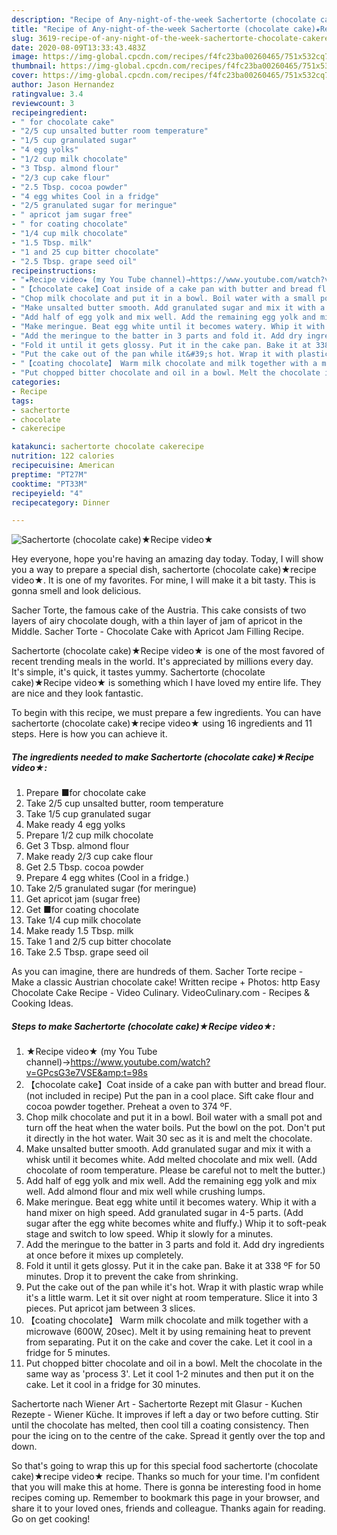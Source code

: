 ```yaml
---
description: "Recipe of Any-night-of-the-week Sachertorte (chocolate cake)★Recipe video★"
title: "Recipe of Any-night-of-the-week Sachertorte (chocolate cake)★Recipe video★"
slug: 3619-recipe-of-any-night-of-the-week-sachertorte-chocolate-cakerecipe-video
date: 2020-08-09T13:33:43.483Z
image: https://img-global.cpcdn.com/recipes/f4fc23ba00260465/751x532cq70/sachertorte-chocolate-cake★recipe-video★-recipe-main-photo.jpg
thumbnail: https://img-global.cpcdn.com/recipes/f4fc23ba00260465/751x532cq70/sachertorte-chocolate-cake★recipe-video★-recipe-main-photo.jpg
cover: https://img-global.cpcdn.com/recipes/f4fc23ba00260465/751x532cq70/sachertorte-chocolate-cake★recipe-video★-recipe-main-photo.jpg
author: Jason Hernandez
ratingvalue: 3.4
reviewcount: 3
recipeingredient:
- " for chocolate cake"
- "2/5 cup unsalted butter room temperature"
- "1/5 cup granulated sugar"
- "4 egg yolks"
- "1/2 cup milk chocolate"
- "3 Tbsp. almond flour"
- "2/3 cup cake flour"
- "2.5 Tbsp. cocoa powder"
- "4 egg whites Cool in a fridge"
- "2/5 granulated sugar for meringue"
- " apricot jam sugar free"
- " for coating chocolate"
- "1/4 cup milk chocolate"
- "1.5 Tbsp. milk"
- "1 and 25 cup bitter chocolate"
- "2.5 Tbsp. grape seed oil"
recipeinstructions:
- "★Recipe video★ (my You Tube channel)→https://www.youtube.com/watch?v=GPcsG3e7VSE&amp;t=98s"
- "【chocolate cake】Coat inside of a cake pan with butter and bread flour.(not included in recipe) Put the pan in a cool place. Sift cake flour and cocoa powder together. Preheat a oven to 374 ºF."
- "Chop milk chocolate and put it in a bowl. Boil water with a small pot and turn off the heat when the water boils. Put the bowl on the pot. Don&#39;t put it directly in the hot water. Wait 30 sec as it is and melt the chocolate."
- "Make unsalted butter smooth. Add granulated sugar and mix it with a whisk until it becomes white. Add melted chocolate and mix well. (Add chocolate of room temperature. Please be careful not to melt the butter.)"
- "Add half of egg yolk and mix well. Add the remaining egg yolk and mix well. Add almond flour and mix well while crushing lumps."
- "Make meringue. Beat egg white until it becomes watery. Whip it with a hand mixer on high speed. Add granulated sugar in 4-5 parts. (Add sugar after the egg white becomes white and fluffy.) Whip it to soft-peak stage and switch to low speed. Whip it slowly for a minutes."
- "Add the meringue to the batter in 3 parts and fold it. Add dry ingredients at once before it mixes up completely."
- "Fold it until it gets glossy. Put it in the cake pan. Bake it at 338 ºF for 50 minutes. Drop it to prevent the cake from shrinking."
- "Put the cake out of the pan while it&#39;s hot. Wrap it with plastic wrap while it&#39;s a little warm. Let it sit over night at room temperature. Slice it into 3 pieces. Put apricot jam between 3 slices."
- "【coating chocolate】 Warm milk chocolate and milk together with a microwave (600W, 20sec). Melt it by using remaining heat to prevent from separating. Put it on the cake and cover the cake. Let it cool in a fridge for 5 minutes."
- "Put chopped bitter chocolate and oil in a bowl. Melt the chocolate in the same way as &#39;process 3&#39;. Let it cool 1-2 minutes and then put it on the cake. Let it cool in a fridge for 30 minutes."
categories:
- Recipe
tags:
- sachertorte
- chocolate
- cakerecipe

katakunci: sachertorte chocolate cakerecipe 
nutrition: 122 calories
recipecuisine: American
preptime: "PT27M"
cooktime: "PT33M"
recipeyield: "4"
recipecategory: Dinner

---
```



![Sachertorte (chocolate cake)★Recipe video★](https://img-global.cpcdn.com/recipes/f4fc23ba00260465/751x532cq70/sachertorte-chocolate-cake★recipe-video★-recipe-main-photo.jpg)

Hey everyone, hope you're having an amazing day today. Today, I will show you a way to prepare a special dish, sachertorte (chocolate cake)★recipe video★. It is one of my favorites. For mine, I will make it a bit tasty. This is gonna smell and look delicious.

Sacher Torte, the famous cake of the Austria. This cake consists of two layers of airy chocolate dough, with a thin layer of jam of apricot in the Middle. Sacher Torte - Chocolate Cake with Apricot Jam Filling Recipe.

Sachertorte (chocolate cake)★Recipe video★ is one of the most favored of recent trending meals in the world. It's appreciated by millions every day. It's simple, it's quick, it tastes yummy. Sachertorte (chocolate cake)★Recipe video★ is something which I have loved my entire life. They are nice and they look fantastic.


To begin with this recipe, we must prepare a few ingredients. You can have sachertorte (chocolate cake)★recipe video★ using 16 ingredients and 11 steps. Here is how you can achieve it.

<!--inarticleads1-->

##### The ingredients needed to make Sachertorte (chocolate cake)★Recipe video★:

1. Prepare  ■for chocolate cake
1. Take 2/5 cup unsalted butter, room temperature
1. Take 1/5 cup granulated sugar
1. Make ready 4 egg yolks
1. Prepare 1/2 cup milk chocolate
1. Get 3 Tbsp. almond flour
1. Make ready 2/3 cup cake flour
1. Get 2.5 Tbsp. cocoa powder
1. Prepare 4 egg whites (Cool in a fridge.)
1. Take 2/5 granulated sugar (for meringue)
1. Get  apricot jam (sugar free)
1. Get  ■for coating chocolate
1. Take 1/4 cup milk chocolate
1. Make ready 1.5 Tbsp. milk
1. Take 1 and 2/5 cup bitter chocolate
1. Take 2.5 Tbsp. grape seed oil


As you can imagine, there are hundreds of them. Sacher Torte recipe - Make a classic Austrian chocolate cake! Written recipe + Photos: http Easy Chocolate Cake Recipe - Video Culinary. VideoCulinary.com - Recipes &amp; Cooking Ideas. 

<!--inarticleads2-->

##### Steps to make Sachertorte (chocolate cake)★Recipe video★:

1. ★Recipe video★ (my You Tube channel)→https://www.youtube.com/watch?v=GPcsG3e7VSE&amp;t=98s
1. 【chocolate cake】Coat inside of a cake pan with butter and bread flour.(not included in recipe) Put the pan in a cool place. Sift cake flour and cocoa powder together. Preheat a oven to 374 ºF.
1. Chop milk chocolate and put it in a bowl. Boil water with a small pot and turn off the heat when the water boils. Put the bowl on the pot. Don&#39;t put it directly in the hot water. Wait 30 sec as it is and melt the chocolate.
1. Make unsalted butter smooth. Add granulated sugar and mix it with a whisk until it becomes white. Add melted chocolate and mix well. (Add chocolate of room temperature. Please be careful not to melt the butter.)
1. Add half of egg yolk and mix well. Add the remaining egg yolk and mix well. Add almond flour and mix well while crushing lumps.
1. Make meringue. Beat egg white until it becomes watery. Whip it with a hand mixer on high speed. Add granulated sugar in 4-5 parts. (Add sugar after the egg white becomes white and fluffy.) Whip it to soft-peak stage and switch to low speed. Whip it slowly for a minutes.
1. Add the meringue to the batter in 3 parts and fold it. Add dry ingredients at once before it mixes up completely.
1. Fold it until it gets glossy. Put it in the cake pan. Bake it at 338 ºF for 50 minutes. Drop it to prevent the cake from shrinking.
1. Put the cake out of the pan while it&#39;s hot. Wrap it with plastic wrap while it&#39;s a little warm. Let it sit over night at room temperature. Slice it into 3 pieces. Put apricot jam between 3 slices.
1. 【coating chocolate】 Warm milk chocolate and milk together with a microwave (600W, 20sec). Melt it by using remaining heat to prevent from separating. Put it on the cake and cover the cake. Let it cool in a fridge for 5 minutes.
1. Put chopped bitter chocolate and oil in a bowl. Melt the chocolate in the same way as &#39;process 3&#39;. Let it cool 1-2 minutes and then put it on the cake. Let it cool in a fridge for 30 minutes.


Sachertorte nach Wiener Art - Sachertorte Rezept mit Glasur - Kuchen Rezepte - Wiener Küche. It improves if left a day or two before cutting. Stir until the chocolate has melted, then cool till a coating consistency. Then pour the icing on to the centre of the cake. Spread it gently over the top and down. 

So that's going to wrap this up for this special food sachertorte (chocolate cake)★recipe video★ recipe. Thanks so much for your time. I'm confident that you will make this at home. There is gonna be interesting food in home recipes coming up. Remember to bookmark this page in your browser, and share it to your loved ones, friends and colleague. Thanks again for reading. Go on get cooking!

